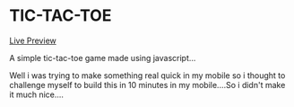 # TIC-TAC-TOE

[Live Preview](https://grapejuice1.github.io/TIC-TAC-TOE/)

A simple tic-tac-toe game made using javascript...

Well i was trying to make something real quick in my mobile so i thought to challenge myself to build this in 10 minutes in my mobile....So i didn't make it much nice....
